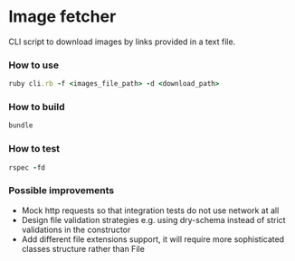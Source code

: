 # Image fetcher

CLI script to download images by links provided in a text file.

### How to use

```ruby
ruby cli.rb -f <images_file_path> -d <download_path>
```

### How to build

```ruby
bundle
```

### How to test

```ruby
rspec -fd
```

### Possible improvements

- Mock http requests so that integration tests do not use network at all
- Design file validation strategies e.g. using dry-schema instead of strict validations in the constructor
- Add different file extensions support, it will require more sophisticated classes structure rather than File
